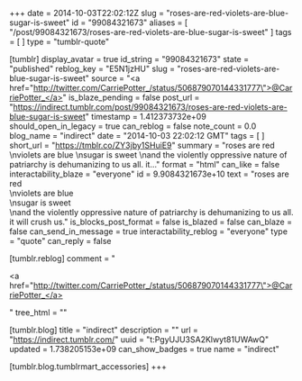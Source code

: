 +++
date = 2014-10-03T22:02:12Z
slug = "roses-are-red-violets-are-blue-sugar-is-sweet"
id = "99084321673"
aliases = [ "/post/99084321673/roses-are-red-violets-are-blue-sugar-is-sweet" ]
tags = [ ]
type = "tumblr-quote"

[tumblr]
display_avatar = true
id_string = "99084321673"
state = "published"
reblog_key = "E5N1jzHU"
slug = "roses-are-red-violets-are-blue-sugar-is-sweet"
source = "<a href=\"http://twitter.com/CarriePotter_/status/506879070144331777\">@CarriePotter_</a>"
is_blaze_pending = false
post_url = "https://indirect.tumblr.com/post/99084321673/roses-are-red-violets-are-blue-sugar-is-sweet"
timestamp = 1.412373732e+09
should_open_in_legacy = true
can_reblog = false
note_count = 0.0
blog_name = "indirect"
date = "2014-10-03 22:02:12 GMT"
tags = [ ]
short_url = "https://tmblr.co/ZY3jby1SHuiE9"
summary = "roses are red \nviolets are blue \nsugar is sweet \nand the violently oppressive nature of patriarchy is dehumanizing to us all. it..."
format = "html"
can_like = false
interactability_blaze = "everyone"
id = 9.9084321673e+10
text = "roses are red<br/>\nviolets are blue<br/>\nsugar is sweet<br/>\nand the violently oppressive nature of patriarchy is dehumanizing to us all. it will crush us."
is_blocks_post_format = false
is_blazed = false
can_blaze = false
can_send_in_message = true
interactability_reblog = "everyone"
type = "quote"
can_reply = false

[tumblr.reblog]
comment = "<p><a href=\"http://twitter.com/CarriePotter_/status/506879070144331777\">@CarriePotter_</a></p>"
tree_html = ""

[tumblr.blog]
title = "indirect"
description = ""
url = "https://indirect.tumblr.com/"
uuid = "t:PgyUJU3SA2Klwyt81UWAwQ"
updated = 1.738205153e+09
can_show_badges = true
name = "indirect"

[tumblr.blog.tumblrmart_accessories]
+++
